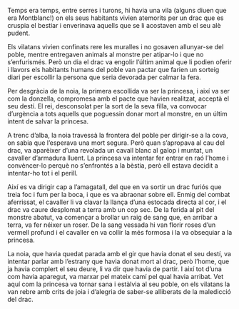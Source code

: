 Temps era temps, entre serres i turons, hi havia una vila (alguns diuen que era Montblanc!) on els seus habitants vivien atemorits per un drac que es cruspia el bestiar i enverinava aquells que se li acostaven amb el seu alè pudent. 

Els vilatans vivien confinats rere les muralles i no gosaven allunyar-se del poble, mentre entregaven animals al monstre per atipar-lo i que no s’enfurismés. Però un dia el drac va engolir l’últim animal que li podien oferir i llavors els habitants humans del poble van pactar que farien un sorteig diari per escollir la persona que seria devorada per calmar la fera. 

Per desgràcia de la noia, la primera escollida va ser la princesa, i així va ser com la donzella, compromesa amb el pacte que havien realitzat, acceptà el seu destí. El rei, desconsolat per la sort de la seva filla, va convocar d’urgència a tots aquells que poguessin donar mort al monstre, en un últim intent de salvar la princesa.

A trenc d’alba, la noia travessà la frontera del poble per dirigir-se a la cova, on sabia que l’esperava una mort segura. Però quan s’apropava al cau del drac, va aparèixer d’una revolada un cavall blanc al galop i muntat, un cavaller d’armadura lluent. La princesa va intentar fer entrar en raó l’home i convèncer-lo perquè no s’enfrontés a la bèstia, però ell estava decidit a intentar-ho tot i el perill. 

Així es va dirigir cap a l’amagatall, del que en va sortir un drac furiós que treia foc i fum per la boca, i que es va abraonar sobre ell. Enmig del combat aferrissat, el cavaller li va clavar la llança d’una estocada directa al cor, i el drac va caure desplomat a terra amb un cop sec. De la ferida al pit del monstre abatut, va començar a brollar un raig de sang que, en arribar a terra, va fer néixer un roser. De la sang vessada hi van florir roses d’un vermell profund i el cavaller en va collir la més formosa i la va obsequiar a la princesa. 

La noia, que havia quedat parada amb el gir que havia donat el seu destí, va intentar parlar amb l’estrany que havia donat mort al drac, però l’home, que ja havia complert el seu deure, li va dir que havia de partir. I així tot d’una com havia aparegut, va marxar pel mateix camí pel qual havia arribat. Vet aquí com la princesa va tornar sana i estàlvia al seu poble, on els vilatans la van rebre amb crits de joia i d’alegria de saber-se alliberats de la maledicció del drac.
